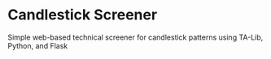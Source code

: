 # Candlestick Screener
Simple web-based technical screener for candlestick patterns using TA-Lib, Python, and Flask
